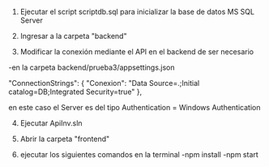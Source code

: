 1. Ejecutar el script scriptdb.sql para inicializar la base de datos MS SQL Server

2. Ingresar a la carpeta "backend"
3. Modificar la conexión mediante el API en el backend de ser necesario

-en la carpeta backend/prueba3/appsettings.json

  "ConnectionStrings": {
    "Conexion": "Data Source=.;Initial catalog=DB;Integrated Security=true"
  },

en este caso el Server es del tipo Authentication = Windows Authentication

4. Ejecutar ApiInv.sln

5. Abrir la carpeta "frontend" 

6. ejecutar los siguientes comandos en la terminal
-npm install
-npm start
